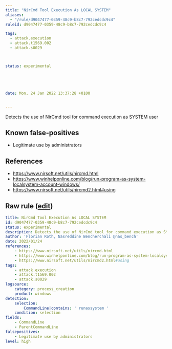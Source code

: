 ```yaml
---
title: "NirCmd Tool Execution As LOCAL SYSTEM"
aliases:
  - "/rule/d9047477-0359-48c9-b8c7-792cedcdc9c4"
ruleid: d9047477-0359-48c9-b8c7-792cedcdc9c4

tags:
  - attack.execution
  - attack.t1569.002
  - attack.s0029



status: experimental





date: Mon, 24 Jan 2022 13:37:28 +0100


---
```


Detects the use of NirCmd tool for command execution as SYSTEM user

<!--more-->


## Known false-positives

* Legitimate use by administrators



## References

* https://www.nirsoft.net/utils/nircmd.html
* https://www.winhelponline.com/blog/run-program-as-system-localsystem-account-windows/
* https://www.nirsoft.net/utils/nircmd2.html#using


## Raw rule ([edit](https://github.com/SigmaHQ/sigma/edit/master/rules/windows/process_creation/proc_creation_win_tool_nircmd_as_system.yml))
```yaml
title: NirCmd Tool Execution As LOCAL SYSTEM
id: d9047477-0359-48c9-b8c7-792cedcdc9c4
status: experimental
description: Detects the use of NirCmd tool for command execution as SYSTEM user
author: 'Florian Roth, Nasreddine Bencherchali @nas_bench'
date: 2022/01/24
references:
    - https://www.nirsoft.net/utils/nircmd.html
    - https://www.winhelponline.com/blog/run-program-as-system-localsystem-account-windows/
    - https://www.nirsoft.net/utils/nircmd2.html#using
tags:
    - attack.execution
    - attack.t1569.002
    - attack.s0029
logsource:
    category: process_creation
    product: windows
detection:
    selection:
        CommandLine|contains: ' runassystem '
    condition: selection
fields:
    - CommandLine
    - ParentCommandLine
falsepositives:
    - Legitimate use by administrators
level: high

```

